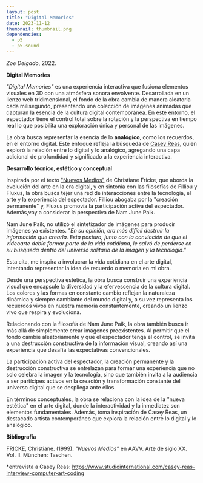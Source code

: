 ```yaml
---
layout: post
title: "Digital Memories"
date: 2023-11-12
thumbnail: thumbnail.png
dependencies:
  - p5
  - p5.sound
---
```


<div id="div-sketch">
  <script type="text/javascript" src="sketch.js"></script>
</div>

_Zoe Delgado_, 2022.

**Digital Memories**

_"Digital Memories"_ es una experiencia interactiva que fusiona elementos visuales en 3D con una atmósfera sonora envolvente. Desarrollada en un lienzo web tridimensional, el fondo de la obra cambia de manera aleatoria cada milisegundo, presentando una colección de imágenes animadas que capturan la esencia de la cultura digital contemporánea. En este entorno, el espectador tiene el control total sobre la rotación y la perspectiva en tiempo real lo que posibilita una exploración única y personal de las imágenes.

La obra busca representar la esencia de lo **analógico**, como los recuerdos, en el entorno digital. Este enfoque refleja la búsqueda de <u>Casey Reas</u>, quien exploró la relación entre lo digital y lo analógico, agregando una capa adicional de profundidad y significado a la experiencia interactiva.

**Desarrollo técnico, estético y conceptual**

Inspirada por el texto <u>"Nuevos Medios"</u> de Christiane Fricke, que aborda la evolución del arte en la era digital, y en sintonía con las filosofías de Filliou y Fluxus, la obra busca tejer una red de interacciones entre la tecnología, el arte y la experiencia del espectador. Filliou abogaba por la "creación permanente" y, Fluxus promovía la participación activa del espectador. Además,voy a considerar la perspectiva de Nam June Paik.

Nam June Paik, no utilizó el sintetizador de imágenes para producir imágenes ya existentes. _"En su opinión, era más difícil destruir la información que crearla. Esta postura, junto con la convicción de que el videoarte debía formar parte de la vida cotidiana, le salvó de perderse en su búsqueda dentro del universo solitario de la imagen y la tecnología."_

Esta cita, me inspira a involucrar la vida cotidiana en el arte digital, intentando representar la idea de recuerdo o memoria en mi obra.

Desde una perspectiva estética, la obra busca construir una experiencia visual que encapsule la diversidad y la efervescencia de la cultura digital. Los colores y las formas en constante cambio reflejan la naturaleza dinámica y siempre cambiante del mundo digital y, a su vez representa los recuerdos vivos en nuestra memoria constantemente, creando un lienzo vivo que respira y evoluciona.

Relacionando con la filosofía de Nam June Paik, la obra también busca ir más allá de simplemente crear imágenes preexistentes. Al permitir que el fondo cambie aleatoriamente y que el espectador tenga el control, se invita a una destrucción constructiva de la información visual, creando así una experiencia que desafía las expectativas convencionales.

La participación activa del espectador, la creación permanente y la destrucción constructiva se entrelazan para formar una experiencia que no solo celebra la imagen y la tecnología, sino que también invita a la audiencia a ser partícipes activos en la creación y transformación constante del universo digital que se despliega ante ellos.

En términos conceptuales, la obra se relaciona con la idea de la "nueva estética" en el arte digital, donde la interactividad y la inmediatez son elementos fundamentales. Además, toma inspiración de Casey Reas, un destacado artista contemporáneo que explora la relación entre lo digital y lo analógico.


**Bibliografía**

FRICKE, Christiane. (1999). _"Nuevos Medios"_ en AAVV. Arte de siglo XX. Vol. II. München: Taschen.

*entrevista a Casey Reas:
https://www.studiointernational.com/casey-reas-interview-computer-art-coding

